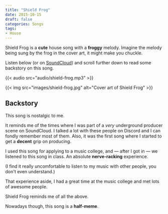 ```yaml
---
title: "Shield Frog"
date: 2015-10-15
draft: false
categories: Songs
tags:
- House
---
```


Shield Frog is a **cute** house song with a **froggy** melody.
Imagine the melody being sung by the frog in the cover art, it might make you chuckle.

Listen below (or on [SoundCloud](https://soundcloud.com/colorglitch/shield-frog-remastered))
and scroll further down to read some backstory on this song.

{{< audio src="audio/shield-frog.mp3" >}}

{{< img src="images/shield-frog.jpg" alt="Cover art of Shield Frog" >}}

## Backstory

This song is nostalgic to me.

It reminds me of the times where I was part of a *very* underground producer scene on SoundCloud.
I talked a lot with these people on Discord and I can fondly remember most of them.
Also, it was the first song where I started to get a **decent** grip on producing.

I used this song for applying to a music college, and &mdash; after I got in &mdash; we listened to this song in class.
An absolute **nerve-racking** experience.

(I find it really uncomfortable to listen to my music with other people, you don't even understand.)

That experience aside, I had a great time at the music college and met lots of awesome people.

Shield Frog reminds me of all the above.

Nowadays though, this song is a **half-meme**.
